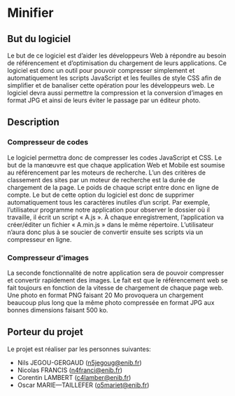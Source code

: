 # Minifier

## But du logiciel

Le but de ce logiciel est d’aider les développeurs Web à répondre au besoin de référencement et d’optimisation du chargement de leurs applications. Ce logiciel est donc un outil pour pouvoir compresser simplement et automatiquement les scripts JavaScript et les feuilles de style CSS afin de simplifier et de banaliser cette opération pour les développeurs web. Le logiciel devra aussi permettre la compression et la conversion d’images en format JPG et ainsi de leurs éviter le passage par un éditeur photo.

## Description

### Compresseur de codes

Le logiciel permettra donc de compresser les codes JavaScript et CSS. Le but de la manœuvre est que chaque application Web et Mobile est soumise au référencement par les moteurs de recherche. L’un des critères de classement des sites par un moteur de recherche est la durée de chargement de la page. Le poids de chaque script entre donc en ligne de compte.
Le but de cette option du logiciel est donc de supprimer automatiquement tous les caractères inutiles d’un script. Par exemple, l’utilisateur programme notre application pour observer le dossier où il travaille, il écrit un script « A.js ». À chaque enregistrement, l’application va créer/éditer un fichier « A.min.js » dans le même répertoire. L’utilisateur n’aura donc plus à se soucier de convertir ensuite ses scripts via un compresseur en ligne.

### Compresseur d'images

La seconde fonctionnalité de notre application sera de pouvoir compresser et convertir rapidement des images. Le fait est que le référencement web se fait toujours en fonction de la vitesse de chargement de chaque page web. Une photo en format PNG faisant 20 Mo provoquera un chargement beaucoup plus long que la même photo compressée en format JPG aux bonnes dimensions faisant 500 ko.

## Porteur du projet

Le projet est réaliser par les personnes suivantes:

*	Nils JEGOU-GERGAUD		(n5jegoug@enib.fr)
*	Nicolas FRANCIS			(n4franci@enib.fr)
*	Corentin LAMBERT		(c4lamber@enib.fr)
*	Oscar MARIE—TAILLEFER	(o5mariet@enib.fr)
